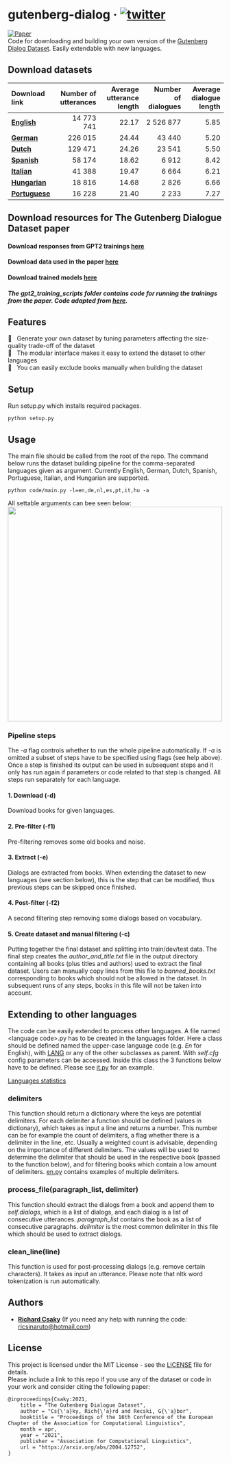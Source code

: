 # gutenberg-dialog &middot; [![twitter](https://img.shields.io/twitter/url/https/shields.io.svg?style=social)](https://ctt.ac/GZedD)
[![Paper](https://img.shields.io/badge/Accepted%20at-EACL%202021-yellow.svg)](https://arxiv.org/abs/2004.12752)  
Code for downloading and building your own version of the [Gutenberg Dialog Dataset](https://arxiv.org/abs/2004.12752). Easily extendable with new languages.  


## Download datasets

|Download link | Number of utterances | Average utterance length | Number of dialogues | Average dialogue length |
| :--- | ---: | ---: | ---: | ---: | 
|[**English**](https://mega.nz/file/uZ8iFL4J#__kDHoJVhgv7JOl4sKQtPoTW9COHhlKdzd2U8m95ej0)| 14 773 741 | 22.17 | 2 526 877 | 5.85 |
|[**German**](https://mega.nz/file/jVlGmTbY#gT_-3xMNi2FX5782ybGLcqz2DiCMtE_Ga6QIPZYB8qg) | 226 015 | 24.44 | 43 440 | 5.20 |
|[**Dutch**](https://mega.nz/file/DRFEXTiK#Dh5adlppRc7yoBsZUhf3jPwJvTpZgoyixdw8ELRLjW0) | 129 471 | 24.26 | 23 541 | 5.50 |
|[**Spanish**](https://mega.nz/file/SZ8GiRoY#9oEAG5EYzlKFSiSh_9dpNRhEwVa8m9_GMSDBDH_z7ZE) | 58 174 | 18.62 | 6 912 | 8.42 |
|[**Italian**](https://mega.nz/file/vJF2DDSC#3b-Qjeqi85hhcLeDyun16DIYUMB4iNwGUn47BTBKu6I) | 41 388 | 19.47 | 6 664 | 6.21 |
|[**Hungarian**](https://mega.nz/file/GNFCUJhS#8uEsZa53uCTEzI04_TzzDHmvGmfgbpXAhY5N-unPStM) | 18 816 | 14.68 | 2 826 | 6.66 |
|[**Portuguese**](https://mega.nz/file/eMkgmRIC#7zdi0VGhCZSG2ULqFi6MU0NXndwlhgTEJCaXcvki8sA) | 16 228 | 21.40 | 2 233 | 7.27 |


## Download resources for The Gutenberg Dialogue Dataset paper
#### Download responses from GPT2 trainings [here](https://mega.nz/file/KEkmFBIS#jI4CNeUifjSjVytayl7pXZHiUOMConFifeusP_rUb1c)
#### Download data used in the paper [here](https://mega.nz/file/aIcTiIZR#ZAvDCYOcIaPedfSDXRaLK5-panAJ-Wai99JCMuiIpe4)
#### Download trained models [here](https://mega.nz/file/WcMXBCRZ#9XRnMKPm8t7-YHSVESjGeAHc9l7Ll_3WxQarfIfDfKg)
##### The gpt2_training_scripts folder contains code for running the trainings from the paper. Code adapted from [here](https://github.com/huggingface/transfer-learning-conv-ai).

## Features
  :twisted_rightwards_arrows: &nbsp; Generate your own dataset by tuning parameters affecting the size-quality trade-off of the dataset  
  :rocket: &nbsp; The modular interface makes it easy to extend the dataset to other languages  
  :floppy_disk: &nbsp; You can easily exclude books manually when building the dataset  


## Setup
Run setup.py which installs required packages.
```
python setup.py
```

## Usage
The main file should be called from the root of the repo. The command below runs the dataset building pipeline for the comma-separated languages given as argument. Currently English, German, Dutch, Spanish, Portuguese, Italian, and Hungarian are supported.
```
python code/main.py -l=en,de,nl,es,pt,it,hu -a
```
All settable arguments can bee seen below:  
<a><img src="https://github.com/ricsinaruto/gutenberg-dialog/blob/master/docs/help.png" align="top" height="500" ></a>

### Pipeline steps
The *-a* flag controls whether to run the whole pipeline automatically. If *-a* is omitted a subset of steps have to be specified using flags (see help above). Once a step is finished its output can be used in subsequent steps and it only has run again if parameters or code related to that step is changed. All steps run separately for each language.

#### 1. Download (-d)
Download books for given languages.

#### 2. Pre-filter (-f1)
Pre-filtering removes some old books and noise.

#### 3. Extract (-e)
Dialogs are extracted from books. When extending the dataset to new languages (see section below), this is the step that can be modified, thus previous steps can be skipped once finished.

#### 4. Post-filter (-f2)
A second filtering step removing some dialogs based on vocabulary.

#### 5. Create dataset and manual filtering (-c)
Putting together the final dataset and splitting into train/dev/test data. The final step creates the *author_and_title.txt* file in the output directory containing all books (plus titles and authors) used to extract the final dataset. Users can manually copy lines from this file to *banned_books.txt* corresponding to books which should not be allowed in the dataset. In subsequent runs of any steps, books in this file will not be taken into account.

## Extending to other languages
The code can be easily extended to process other languages. A file named \<language code\>.py has to be created in the languages folder. Here a class should be defined named the upper-case language code (e.g. *En* for English), with [LANG](https://github.com/ricsinaruto/gutenberg-dialog/blob/master/code/languages/lang.py) or any of the other subclasses as parent. With *self.cfg* config parameters can be accessed. Inside this class the 3 functions below have to be defined. Please see [it.py](https://github.com/ricsinaruto/gutenberg-dialog/blob/master/code/languages/it.py) for an example.

[Languages statistics](https://docs.google.com/spreadsheets/d/15v7lhZJusknd6UfnPfaHIriKvIlShFq2tqTsU7M82bI/edit?usp=sharing)

### delimiters
This function should return a dictionary where the keys are potential delimiters. For each delimiter a function should be defined (values in dictionary), which takes as input a line and returns a number. This number can be for example the count of delimiters, a flag whether there is a delimiter in the line, etc. Usually a weighted count is advisable, depending on the importance of different delimiters. The values will be used to determine the delimiter that should be used in the respective book (passed to the function below), and for filtering books which contain a low amount of delimiters. [en.py](https://github.com/ricsinaruto/gutenberg-dialog/blob/master/code/languages/en.py) contains examples of multiple delimiters.

### process_file(paragraph_list, delimiter)
This function should extract the dialogs from a book and append them to *self.dialogs*, which is a list of dialogs, and each dialog is a list of consecutive utterances. *paragraph_list* contains the book as a list of consecutive paragraphs. *delimiter* is the most common delimiter in this file which should be used to extract dialogs.

### clean_line(line)
This function is used for post-processing dialogs (e.g. remove certain characters). It takes as input an utterance. Please note that nltk word tokenization is run automatically.


## Authors
* **[Richard Csaky](https://ricsinaruto.github.io)** (If you need any help with running the code: ricsinaruto@hotmail.com)

## License
This project is licensed under the MIT License - see the [LICENSE](https://github.com/ricsinaruto/gutenberg-dialog/blob/master/LICENSE) file for details.  
Please include a link to this repo if you use any of the dataset or code in your work and consider citing the following paper:
```
@inproceedings{Csaky:2021,
    title = "The Gutenberg Dialogue Dataset",
    author = "Cs{\'a}ky, Rich{\'a}rd and Recski, G{\'a}bor",
    booktitle = "Proceedings of the 16th Conference of the European Chapter of the Association for Computational Linguistics",
    month = apr,
    year = "2021",
    publisher = "Association for Computational Linguistics",
    url = "https://arxiv.org/abs/2004.12752",
}
```
